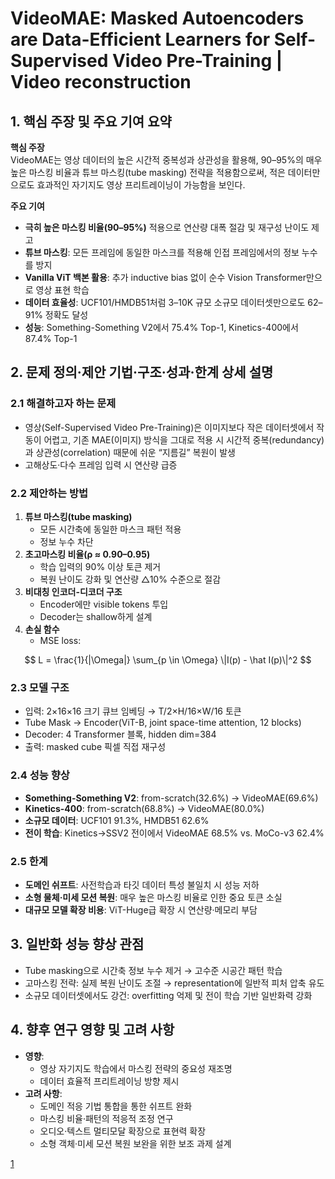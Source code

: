 # VideoMAE: Masked Autoencoders are Data-Efficient Learners for Self-Supervised Video Pre-Training | Video reconstruction

## 1. 핵심 주장 및 주요 기여 요약  
**핵심 주장**  
VideoMAE는 영상 데이터의 높은 시간적 중복성과 상관성을 활용해, 90–95%의 매우 높은 마스킹 비율과 튜브 마스킹(tube masking) 전략을 적용함으로써, 적은 데이터만으로도 효과적인 자기지도 영상 프리트레이닝이 가능함을 보인다.

**주요 기여**  
- **극히 높은 마스킹 비율(90–95%)** 적용으로 연산량 대폭 절감 및 재구성 난이도 제고  
- **튜브 마스킹**: 모든 프레임에 동일한 마스크를 적용해 인접 프레임에서의 정보 누수를 방지  
- **Vanilla ViT 백본 활용**: 추가 inductive bias 없이 순수 Vision Transformer만으로 영상 표현 학습  
- **데이터 효율성**: UCF101/HMDB51처럼 3–10K 규모 소규모 데이터셋만으로도 62–91% 정확도 달성  
- **성능**: Something-Something V2에서 75.4% Top-1, Kinetics-400에서 87.4% Top-1  

## 2. 문제 정의·제안 기법·구조·성과·한계 상세 설명  

### 2.1 해결하고자 하는 문제  
- 영상(Self-Supervised Video Pre-Training)은 이미지보다 작은 데이터셋에서 작동이 어렵고, 기존 MAE(이미지) 방식을 그대로 적용 시 시간적 중복(redundancy)과 상관성(correlation) 때문에 쉬운 “지름길” 복원이 발생  
- 고해상도·다수 프레임 입력 시 연산량 급증  

### 2.2 제안하는 방법  
1) **튜브 마스킹(tube masking)**  
   - 모든 시간축에 동일한 마스크 패턴 적용  
   - 정보 누수 차단  
2) **초고마스킹 비율(ρ ≈ 0.90–0.95)**  
   - 학습 입력의 90% 이상 토큰 제거  
   - 복원 난이도 강화 및 연산량 △10% 수준으로 절감  
3) **비대칭 인코더-디코더 구조**  
   - Encoder에만 visible tokens 투입  
   - Decoder는 shallow하게 설계  
4) **손실 함수**  
   - MSE loss:  

$$ L = \frac{1}{|\Omega|} \sum_{p \in \Omega} \|I(p) - \hat I(p)\|^2 $$  

### 2.3 모델 구조  
- 입력: 2×16×16 크기 큐브 임베딩 → T/2×H/16×W/16 토큰  
- Tube Mask → Encoder(ViT-B, joint space-time attention, 12 blocks)  
- Decoder: 4 Transformer 블록, hidden dim=384  
- 출력: masked cube 픽셀 직접 재구성  

### 2.4 성능 향상  
- **Something-Something V2**: from-scratch(32.6%) → VideoMAE(69.6%)  
- **Kinetics-400**: from-scratch(68.8%) → VideoMAE(80.0%)  
- **소규모 데이터**: UCF101 91.3%, HMDB51 62.6%  
- **전이 학습**: Kinetics→SSV2 전이에서 VideoMAE 68.5% vs. MoCo-v3 62.4%  

### 2.5 한계  
- **도메인 쉬프트**: 사전학습과 타깃 데이터 특성 불일치 시 성능 저하  
- **소형 물체·미세 모션 복원**: 매우 높은 마스킹 비율로 인한 중요 토큰 소실  
- **대규모 모델 확장 비용**: ViT-Huge급 확장 시 연산량·메모리 부담  

## 3. 일반화 성능 향상 관점  
- Tube masking으로 시간축 정보 누수 제거 → 고수준 시공간 패턴 학습  
- 고마스킹 전략: 실제 복원 난이도 조절 → representation에 일반적 피처 압축 유도  
- 소규모 데이터셋에서도 강건: overfitting 억제 및 전이 학습 기반 일반화력 강화  

## 4. 향후 연구 영향 및 고려 사항  
- **영향**:  
  - 영상 자기지도 학습에서 마스킹 전략의 중요성 재조명  
  - 데이터 효율적 프리트레이닝 방향 제시  
- **고려 사항**:  
  - 도메인 적응 기법 통합을 통한 쉬프트 완화  
  - 마스킹 비율·패턴의 적응적 조정 연구  
  - 오디오·텍스트 멀티모달 확장으로 표현력 확장  
  - 소형 객체·미세 모션 복원 보완을 위한 보조 과제 설계

[1](https://ppl-ai-file-upload.s3.amazonaws.com/web/direct-files/attachments/22370781/7d99a3f9-5cc8-4665-821b-9f76b91e2720/2203.12602v3.pdf)

